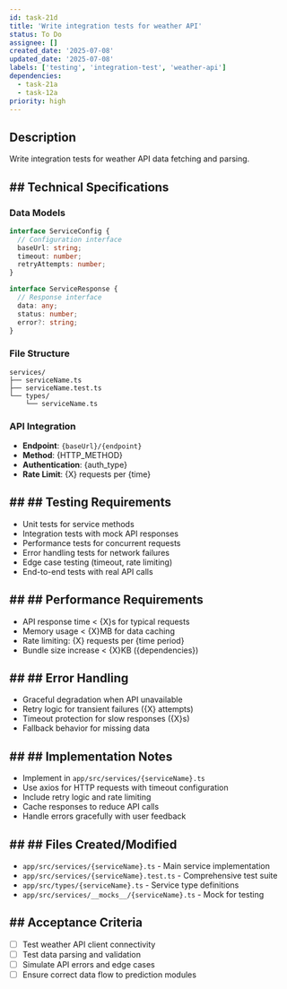 ```yaml
---
id: task-21d
title: 'Write integration tests for weather API'
status: To Do
assignee: []
created_date: '2025-07-08'
updated_date: '2025-07-08'
labels: ['testing', 'integration-test', 'weather-api']
dependencies:
  - task-21a
  - task-12a
priority: high
---
```


## Description

Write integration tests for weather API data fetching and parsing.

## ## Technical Specifications

### Data Models
```typescript
interface ServiceConfig {
  // Configuration interface
  baseUrl: string;
  timeout: number;
  retryAttempts: number;
}

interface ServiceResponse {
  // Response interface
  data: any;
  status: number;
  error?: string;
}
```

### File Structure
```
services/
├── serviceName.ts
├── serviceName.test.ts
└── types/
    └── serviceName.ts
```

### API Integration
- **Endpoint**: `{baseUrl}/{endpoint}`
- **Method**: {HTTP_METHOD}
- **Authentication**: {auth_type}
- **Rate Limit**: {X} requests per {time}

## ## ## Testing Requirements
- Unit tests for service methods
- Integration tests with mock API responses
- Performance tests for concurrent requests
- Error handling tests for network failures
- Edge case testing (timeout, rate limiting)
- End-to-end tests with real API calls

## ## ## Performance Requirements
- API response time < {X}s for typical requests
- Memory usage < {X}MB for data caching
- Rate limiting: {X} requests per {time period}
- Bundle size increase < {X}KB ({dependencies})

## ## ## Error Handling
- Graceful degradation when API unavailable
- Retry logic for transient failures ({X} attempts)
- Timeout protection for slow responses ({X}s)
- Fallback behavior for missing data

## ## ## Implementation Notes
- Implement in `app/src/services/{serviceName}.ts`
- Use axios for HTTP requests with timeout configuration
- Include retry logic and rate limiting
- Cache responses to reduce API calls
- Handle errors gracefully with user feedback

## ## ## Files Created/Modified
- `app/src/services/{serviceName}.ts` - Main service implementation
- `app/src/services/{serviceName}.test.ts` - Comprehensive test suite
- `app/src/types/{serviceName}.ts` - Service type definitions
- `app/src/services/__mocks__/{serviceName}.ts` - Mock for testing

## ## Acceptance Criteria
- [ ] Test weather API client connectivity
- [ ] Test data parsing and validation
- [ ] Simulate API errors and edge cases
- [ ] Ensure correct data flow to prediction modules 